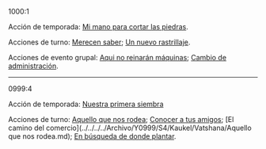 1000:1

Acción de temporada: 
[Mi mano para cortar las piedras](Mi%20mano%20para%20cortar%20las%20piedras.md).

Acciones de turno: 
[Merecen saber](Merecen%20saber.md);
[Un nuevo rastrillaje](Un%20nuevo%20rastrillaje.md).

Acciones de evento grupal: 
[Aqui no reinarán máquinas](Aqui%20no%20reinarán%20máquinas.md);
[Cambio de administración](../../../../Y1000/S1/Kaukel/Vatshana/Cambio%20de%20administración.md).

---

0999:4

Acción de temporada: 
[Nuestra primera siembra](../../../../Archivo/Y0999/S4/Kaukel/Vatshana/Nuestra%20primera%20siembra.md)

Acciones de turno: [Aquello que nos rodea](../../../../Archivo/Y0999/S4/Kaukel/Vatshana/Aquello%20que%20nos%20rodea.md);
[Conocer a tus amigos](../../../../Archivo/Y0999/S4/Kaukel/Vatshana/Conocer%20a%20tus%20amigos.md);
[El camino del comercio](../../../../Archivo/Y0999/S4/Kaukel/Vatshana/Aquello que nos rodea.md);
[En búsqueda de donde plantar](../../../../Archivo/Y0999/S4/Kaukel/Vatshana/En%20búsqueda%20de%20donde%20plantar.md).
